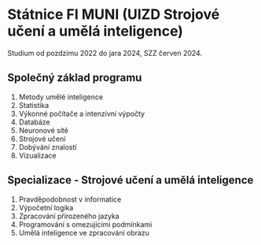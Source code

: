 # Státnice FI MUNI (UIZD Strojové učení a umělá inteligence)

Studium od pozdzimu 2022 do jara 2024, SZZ červen 2024.

## Společný základ programu

1. Metody umělé inteligence
2. Statistika
3. Výkonné počítače a intenzivní výpočty
4. Databáze
5. Neuronové sítě
6. Strojové učení
7. Dobývání znalostí
8. Vizualizace

## Specializace - Strojové učení a umělá inteligence

1. Pravděpodobnost v informatice
2. Výpočetní logika
3. Zpracování přirozeného jazyka
4. Programování s omezujícími podmínkami
5. Umělá inteligence ve zpracování obrazu
